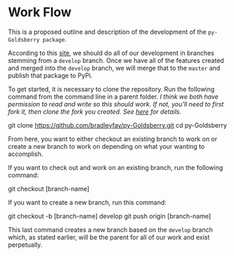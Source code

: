 Work Flow
===

This is a proposed outline and description of the development of the `py-Goldsberry package`.

According to this [site](http://nvie.com/posts/a-successful-git-branching-model/), we should do all of our development in branches stemming from a `develop` branch. Once we have all of the features created and merged into the `develop` branch, we will merge that to the `master` and publish that package to PyPi.

To get started, it is necessary to clone the repository. Run the following command from the command line in a parent folder. *I think we both have permission to read and write so this should work. If not, you'll need to first fork it, then clone the fork you created. See [here](https://www.acquia.com/blog/getting-started-collaborative-development-git) for details.*

  git clone https://github.com/bradleyfay/py-Goldsberry.git
  cd py-Goldsberry

From here, you want to either checkout an existing branch to work on or create a new branch to work on depending on what your wanting to accomplish.

If you want to check out and work on an existing branch, run the following command:

  git checkout [branch-name]

If you want to create a new branch, run this command:

  git checkout -b [branch-name] develop
  git push origin [branch-name]

This last command creates a new branch based on the `develop` branch which, as stated earlier, will be the parent for all of our work and exist perpetually.
